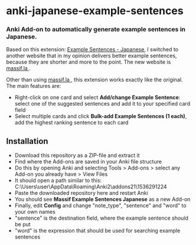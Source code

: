 # anki-japanese-example-sentences
### Anki Add-on to automatically generate example sentences in Japanese.

Based on this extension: [Example Sentences - Japanese](https://ankiweb.net/shared/info/1290983049), I switched to another website that in my opinion delivers better example sentences, because they are shorter and more to the point. The new website is [massif.la ](https://massif.la/ja).

Other than using [massif.la ](https://massif.la/ja), this extension works exactly like the original. The main features are:
- Right-click on one card and select **Add/change Example Sentence**: select one of the suggested sentences and add it to your specified card field
- Select multiple cards and click **Bulk-add Example Sentences (1 each)**, add the highest ranking sentence to each card

## Installation

- Download this repository as a ZIP-file and extract it
- Find where the Add-ons are saved in your Anki file structure
- Do this by opening Anki and selecting Tools > Add-ons > select any Add-on you already have > View Files
- It should open a path similar to this: C:\Users\user\AppData\Roaming\Anki2\addons21\1536291224
- Paste the downloaded repository here and restart Anki
- You should see **Massif Example Sentences Japanese** as a new Add-on
- Finally, edit **Config** and change "note_type", "sentence" and "word" to your own names
- "sentence" is the destination field, where the example sentence should be put
- "word" is the expression that should be used for searching example sentences
